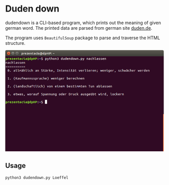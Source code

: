 Duden down
==========

dudendown is a CLI-based program, which prints out the meaning of given german word. The printed data are parsed from german site [duden.de](duden.de).

The program uses `BeautifulSoup` package to parse and traverse the HTML structure.

![Screenshot](screenshot.png)

Usage
-----
	python3 dudendown.py Loeffel